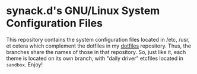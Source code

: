 # synack.d's GNU/Linux System Configuration Files
This repository contains the system configuration files located in /etc, /usr, et cetera
which complement the dotfiles in my [dotfiles](https://github.com/synackd/dotfiles)
repository. Thus, the branches share the names of those in that repository. So, just
like it, each theme is located on its own branch, with "daily driver" etcfiles located
in `sandbox`. Enjoy!
